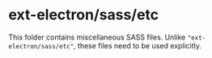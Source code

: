 # ext-electron/sass/etc

This folder contains miscellaneous SASS files. Unlike `"ext-electron/sass/etc"`, these files
need to be used explicitly.
